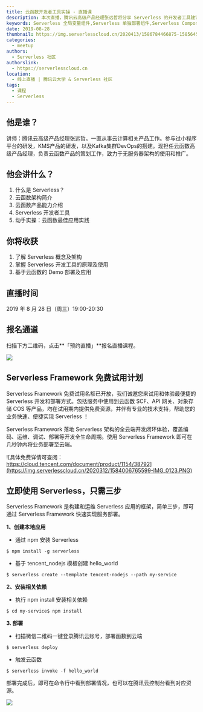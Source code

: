 ```yaml
---
title: 云函数开发者工具实操 - 直播课
description: 本次直播，腾讯云高级产品经理张远哲将分享 Serverless 的开发者工具建设
keywords: Serverless 全局变量组件,Serverless 单独部署组件,Serverless Component
date: 2019-08-28
thumbnail: https://img.serverlesscloud.cn/2020413/1586784466875-1585645264854-08f2789b7010bbfb.jpg
categories:
  - meetup
authors:
  - Serverless 社区
authorslink:
  - https://serverlesscloud.cn
location: 
  - 线上直播 | 腾讯云大学 & Serverless 社区
tags:
  - 课程
  - Serverless
---
```


## 他是谁？

讲师：腾讯云高级产品经理张远哲。一直从事云计算相关产品工作。参与过小程序平台的研发，KMS产品的研发，以及Kafka集群DevOps的搭建。现担任云函数高级产品经理，负责云函数产品的策划工作，致力于无服务器架构的使用和推广。  

## 他会讲什么？

1.  什么是 Serverless？
2.  云函数架构简介
3.  云函数产品能力介绍
4.  Serverless 开发者工具
5.  动手实操：云函数最佳应用实践

## 你将收获

1.  了解 Serverless 概念及架构
2.  掌握 Serverless 开发工具的原理及使用
3.  基于云函数的 Demo 部署及应用

## 直播时间

2019 年 8 月 28 日（周三）19:00-20:30

## 报名通道

扫描下方二维码，点击**「预约直播」**报名直播课程。

![](https://img.serverlesscloud.cn//tmp/tmp.jpeg)

## Serverless Framework 免费试用计划

Serverless Framework 免费试用名额已开放，我们诚邀您来试用和体验最便捷的 Serverless 开发和部署方式。包括服务中使用到云函数 SCF、API 网关、对象存储 COS 等产品，均在试用期内提供免费资源，并伴有专业的技术支持，帮助您的业务快速、便捷实现 Serverless ！

Serverless Framework 落地 Serverless 架构的全云端开发闭环体验，覆盖编码、运维、调试、部署等开发全生命周期。使用 Serverless Framework 即可在几秒钟内将业务部署至云端。

![具体免费详情可查阅：https://cloud.tencent.com/document/product/1154/38792](https://img.serverlesscloud.cn/2020312/1584006765599-IMG_0123.PNG)


## 立即使用 Serverless，只需三步

Serverless Framework 是构建和运维 Serverless 应用的框架，简单三步，即可通过 Serverless Framework 快速实现服务部署。

**1、创建本地应用**

- 通过 npm 安装 Serverless

```
$ npm install -g serverless
```

- 基于 tencent_nodejs 模板创建 hello_world

```
$ serverless create --template tencent-nodejs --path my-service
```

**2、安装相关依赖**

- 执行 npm install 安装相关依赖

```
$ cd my-service$ npm install
```

**3. 部署**

- 扫描微信二维码一键登录腾讯云账号，部署函数到云端

```
$ serverless deploy
```

- 触发云函数

```
$ serverless invoke -f hello_world
```

部署完成后，即可在命令行中看到部署情况，也可以在腾讯云控制台看到对应资源。

![](https://img.serverlesscloud.cn/2020312/1584006765436-IMG_0123.PNG)